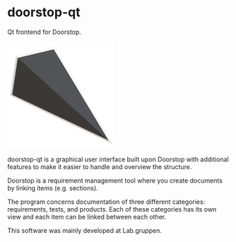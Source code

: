 # doorstop-qt
Qt frontend for Doorstop.

![doorstop-qt logo](https://github.com/SamuelHakansson/doorstop-qt/blob/master/doorstopqt/doorstop-logo/ds-logo-new.png)

doorstop-qt is a graphical user interface built upon Doorstop with additional features to make it easier to handle and overview the structure.

Doorstop is a requirement management tool where you create documents by linking items (e.g. sections).

The program concerns documentation of three different categories: requirements, tests, and products. Each of these categories has its own view and each item can be linked between each other.

This software was mainly developed at Lab.gruppen.
